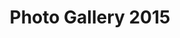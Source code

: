 ---
layout: photo_full_layout
title: Photo Gallery 2015
category: gallery
image: https://dl.dropboxusercontent.com/s/yrwvhumzkv9hz74/clock_6k.jpg?dl=0
iframe_urls: 
- https://camp510.smugmug.com/WeekOne2015/n-srWfvR/frame/slideshow?key=n-srWfvR
- https://camp510.smugmug.com/WeekTwo2015/n-S8FwB4M/frame/slideshow?key=n-S8FwB4M
- https://camp510.smugmug.com/WeekThree2015/n-b8vzn7x/frame/slideshow?key=n-b8vzn7x
- https://camp510.smugmug.com/WeekFour2015/n-XPfdpW/frame/slideshow?key=n-XPfdpW
- https://camp510.smugmug.com/WeekFive2015/n-9c37FDZ/frame/slideshow?key=n-9c37FDZ
- http://camp510.smugmug.com/WeekSix2015/n-F436mmT/frame/slideshow?key=n-F436mmT
- http://camp510.smugmug.com/Week-Seven-2015/n-rkPCj4Q/frame/slideshow?key=n-rkPCj4Q
---